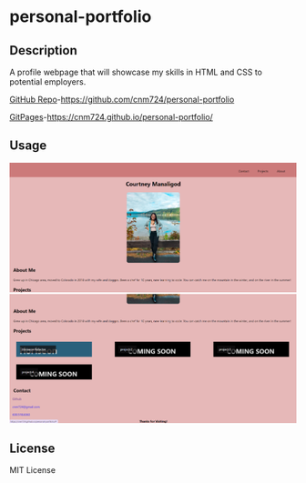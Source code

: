 # personal-portfolio

## Description

A profile webpage that will showcase my skills in HTML and CSS to potential employers. 

[GitHub Repo](https://github.com/cnm724/personal-portfolio)-https://github.com/cnm724/personal-portfolio

[GitPages](https://cnm724.github.io/personal-portfolio/)-https://cnm724.github.io/personal-portfolio/

## Usage
![Screenshot of nav](./assets/screenshots%20for%20readme/screenshot1.png)
![Screenshot of main](./assets/screenshots%20for%20readme/screenshot2.png)


## License

MIT License